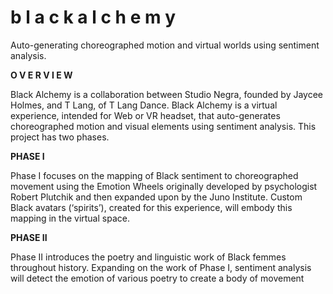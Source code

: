 # b l a c k a l c h e m y 
Auto-generating choreographed motion and virtual worlds using sentiment analysis. 

**O V E R V I E W**

Black Alchemy is a collaboration between Studio Negra, founded by Jaycee Holmes, and T Lang, of T Lang Dance. Black Alchemy is a virtual experience, intended for Web or VR headset, that auto-generates choreographed motion and visual elements using sentiment analysis. This project has two phases. 

**PHASE I**

Phase I focuses on the mapping of Black sentiment to choreographed movement using the Emotion Wheels originally developed by psychologist Robert Plutchik and then expanded upon by the Juno Institute. Custom Black avatars (‘spirits’), created for this experience, will embody this mapping in the virtual space. 

**PHASE II**

Phase II introduces the poetry and linguistic work of Black femmes throughout  history. Expanding on the work of Phase I, sentiment analysis will detect the emotion of various poetry to create a body of movement 



